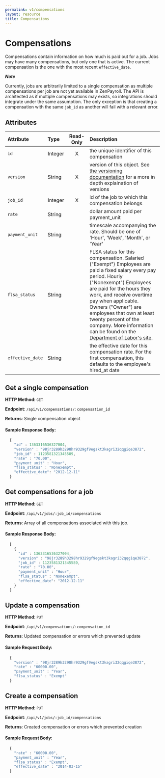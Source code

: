 ```yaml
---
permalink: v1/compensations
layout: resource
title: Compensations
---
```


# Compensations

Compensations contain information on how much is paid out for a job. Jobs may have many compensations, but only one that is active. The current compensation is the one with the most recent `effective_date`.

**_Note_**

Currently, jobs are arbitrarily limited to a single compensation as multiple compensations per job are not yet available in ZenPayroll. The API is architected as if multiple compensations may exists, so integrations should integrate under the same assumption. The only exception is that creating a compensation with the same `job_id` as another will fail with a relevant error.

## Attributes

| Attribute                     | Type              | Read-Only | Description
| :----------                   |:-------------     |:---:      |:-------------
| `id`                          | Integer           |     X     | the unique identifier of this compensation
| `version`                     | String            |     X     | version of this object. See <a href="/v1/considerations/versioning/">the versioning documentation</a> for a more in depth explaination of versions
| `job_id`                      | Integer           |     X     | id of the job to which this compensation belongs
| `rate`                        | String            |           | dollar amount paid per payment_unit
| `payment_unit`                | String            |           | timescale accompanying the rate. Should be one of 'Hour', 'Week', 'Month', or 'Year'
| `flsa_status`                 | String            |           | FLSA status for this compensation. Salaried ("Exempt") Employees are paid a fixed salary every pay period. Hourly ("Nonexempt") Employees are paid for the hours they work, and receive overtime pay when applicable. Owners ("Owner") are employees that own at least twenty percent of the company. More information can be found on the <a href="http://www.dol.gov/whd/overtime/fs17b_executive.pdf" target="_blank">Department of Labor's site</a>.
| `effective_date`               | String           |           | the effective date for this compensation rate. For the first compensation, this defaults to the employee's hired_at date

## Get a single compensation

**HTTP Method**: `GET`

**Endpoint**: `/api/v1/compensations/:compensation_id`

**Returns**: Single compensation object

#### Sample Response Body:

```javascript
  {
    "id" : 1363316536327004,
    "version" : "98jr3289h3298hr9329gf9egskt3kagri32qqgiqe3872",
    "job_id" : 1123581321345589,
    "rate" : "70.00",
    "payment_unit" : "Hour",
    "flsa_status" : "Nonexempt",
    "effective_date": "2012-12-11"
  }
```

## Get compensations for a job

**HTTP Method**: `GET`

**Endpoint**: `/api/v1/jobs/:job_id/compensations`

**Returns**: Array of all compensations associated with this job.

#### Sample Response Body:

```javascript
  [
    {
      "id" : 1363316536327004,
      "version" : "98jr3289h3298hr9329gf9egskt3kagri32qqgiqe3872",
      "job_id" : 1123581321345589,
      "rate" : "70.00",
      "payment_unit" : "Hour",
      "flsa_status" : "Nonexempt",
      "effective_date": "2012-12-11"
    }
  ]
```

## Update a compensation

**HTTP Method**: `PUT`

**Endpoint**: `/api/v1/compensations/:compensation_id`

**Returns**: Updated compensation or errors which prevented update

#### Sample Request Body:

```javascript
  {
    "version" : "98jr3289h3298hr9329gf9egskt3kagri32qqgiqe3872",
    "rate" : "60000.00",
    "payment_unit" : "Year",
    "flsa_status" : "Exempt"
  }
```

## Create a compensation

**HTTP Method**: `PUT`

**Endpoint**: `/api/v1/jobs/:job_id/compensations`

**Returns**: Created compensation or errors which prevented creation

#### Sample Request Body:

```javascript
  {
    "rate" : "60000.00",
    "payment_unit" : "Year",
    "flsa_status" : "Exempt",
    "effective_date" : "2014-03-15"
  }
```
